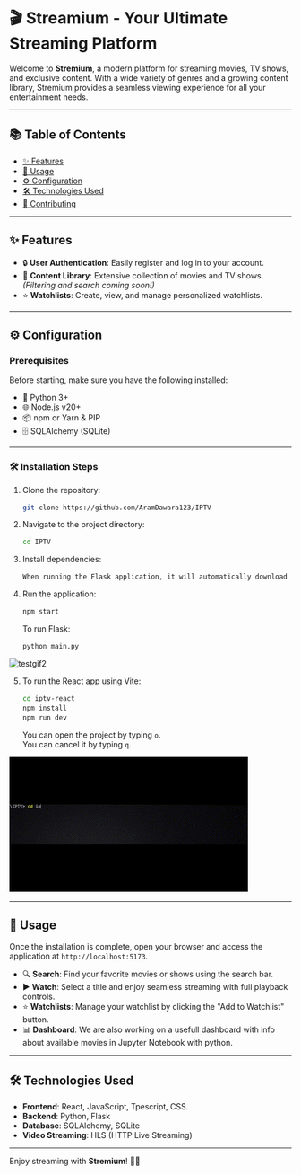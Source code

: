 # 🎬 **Streamium** - Your Ultimate Streaming Platform

Welcome to **Stremium**, a modern platform for streaming movies, TV shows, and exclusive content. With a wide variety of genres and a growing content library, Stremium provides a seamless viewing experience for all your entertainment needs.

---

## 📚 Table of Contents
- [✨ Features](#-features)
- [🚀 Usage](#-usage)
- [⚙️ Configuration](#-configuration)
- [🛠 Technologies Used](#-technologies-used)
- [🤝 Contributing](#-contributing)

---

## ✨ Features
- 🔒 **User Authentication**: Easily register and log in to your account.
- 🎥 **Content Library**: Extensive collection of movies and TV shows. *(Filtering and search coming soon!)*
- ⭐ **Watchlists**: Create, view, and manage personalized watchlists.

---

## ⚙️ Configuration

### Prerequisites
Before starting, make sure you have the following installed:
- 🐍 Python 3+
- 🌐 Node.js v20+
- 📦 npm or Yarn & PIP
- 🗄 SQLAlchemy (SQLite)

---

### 🛠 Installation Steps
1. Clone the repository:    
    ```bash
    git clone https://github.com/AramDawara123/IPTV
    ```
2. Navigate to the project directory:
    ```bash
    cd IPTV
    ```
3. Install dependencies:
    ```bash
    When running the Flask application, it will automatically download the required dependencies.
    ```
4. Run the application:
    ```bash
    npm start
    ```
    To run Flask:
    ```bash
    python main.py
    ```

![testgif2](https://github.com/AramDawara123/IPTV/blob/main/IPTV-REACT/images/pythongif.gif)

5. To run the React app using Vite:
    ```bash
    cd iptv-react
    npm install
    npm run dev
    ```
    You can open the project by typing `o`.  
    You can cancel it by typing `q`.

![testgif](https://github.com/AramDawara123/IPTV/blob/main/IPTV-REACT/images/gif%20github.gif)

---

## 🚀 Usage

Once the installation is complete, open your browser and access the application at `http://localhost:5173`.

- 🔍 **Search**: Find your favorite movies or shows using the search bar.
- ▶️ **Watch**: Select a title and enjoy seamless streaming with full playback controls.
- ⭐ **Watchlists**: Manage your watchlist by clicking the "Add to Watchlist" button.
- 📊 **Dashboard**: We are also working on a usefull dashboard with info about available movies in Jupyter Notebook with python.
---

## 🛠 Technologies Used
- **Frontend**: React, JavaScript, Tpescript, CSS.
- **Backend**: Python, Flask
- **Database**: SQLAlchemy, SQLite
- **Video Streaming**: HLS (HTTP Live Streaming)

---

Enjoy streaming with **Stremium**! 🎉🍿
